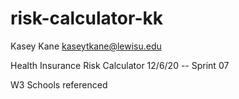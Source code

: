 # risk-calculator-kk
Kasey Kane
kaseytkane@lewisu.edu

Health Insurance Risk Calculator
12/6/20 -- Sprint 07

W3 Schools referenced

